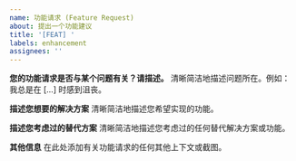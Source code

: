 ```yaml
---
name: 功能请求 (Feature Request)
about: 提出一个功能建议
title: '[FEAT] '
labels: enhancement
assignees: ''
---
```


**您的功能请求是否与某个问题有关？请描述。**
清晰简洁地描述问题所在。例如：我总是在 [...] 时感到沮丧。

**描述您想要的解决方案**
清晰简洁地描述您希望实现的功能。

**描述您考虑过的替代方案**
清晰简洁地描述您考虑过的任何替代解决方案或功能。

**其他信息**
在此处添加有关功能请求的任何其他上下文或截图。
